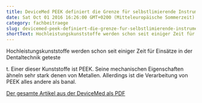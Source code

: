 ```yaml
---
title: DeviceMed PEEK definiert die Grenze für selbstlimierende Instrumente
date: Sat Oct 01 2016 16:26:00 GMT+0200 (Mitteleuropäische Sommerzeit)
category: fachbeitraege
slug: devicemed-peek-definiert-die-grenze-fur-selbstlimierende-instrumente
shortText: Hochleistungskunststoffe werden schon seit einiger Zeit für Einsätze in der Dentaltechnik getestet.
---
```


<p>Hochleistungskunststoffe werden schon seit einiger Zeit für Einsätze in der Dentaltechnik geteste

<!--more-->

t. Einer dieser Kunststoffe ist PEEK. Seine mechanischen Eigenschaften ähneln sehr stark denen von Metallen. Allerdings ist die Verarbeitung von PEEK alles andere als banal.</p>



<a href="/downloads/DEV10-16S38-39.pdf" target="_blank" rel="noreferrer noopener" aria-label=" (öffnet in neuem Tab)">Der gesamte Artikel aus der DeviceMed als PDF</a></p>
